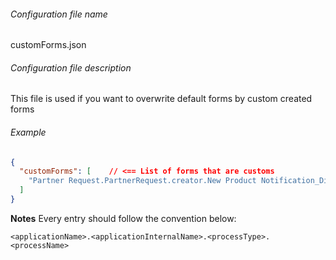 ###### Configuration file name

customForms.json

###### Configuration file description

This file is used if you want to overwrite default forms by custom created forms

###### Example
```json
{
  "customForms": [    // <== List of forms that are customs
    "Partner Request.PartnerRequest.creator.New Product Notification_Disabled"
  ]
}
```

**Notes** 
Every entry should follow the convention below:

```
<applicationName>.<applicationInternalName>.<processType>.<processName>
```





